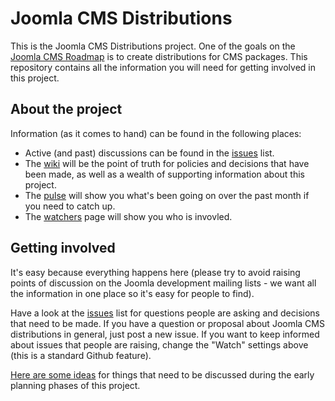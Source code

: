 # Joomla CMS Distributions

This is the Joomla CMS Distributions project.
One of the goals on the [Joomla CMS Roadmap](http://developer.joomla.org/cms/roadmap.html) is to create distributions for CMS packages.
This repository contains all the information you will need for getting involved in this project.

## About the project

Information (as it comes to hand) can be found in the following places:

* Active (and past) discussions can be found in the [issues](https://github.com/joomla-cms/start-here/issues) list.
* The [wiki](https://github.com/joomla-cms/start-here/wiki) will be the point of truth for policies and decisions that have been made, as well as a wealth of supporting information about this project.
* The [pulse](https://github.com/joomla-cms/start-here/pulse/monthly) will show you what's been going on over the past month if you need to catch up.
* The [watchers](https://github.com/joomla-cms/start-here/watchers) page will show you who is invovled.

## Getting involved

It's easy because everything happens here 
(please try to avoid raising points of discussion on the Joomla development mailing lists - 
we want all the information in one place so it's easy for people to find).

Have a look at the 
[issues](https://github.com/joomla-cms/start-here/issues) list for questions people are asking and decisions
that need to be made. If you have a question or proposal about Joomla CMS distributions in general, just post a new issue.
If you want to keep informed about issues that people are raising, change the "Watch" settings above 
(this is a standard Github feature).

[Here are some ideas](https://github.com/joomla-cms/start-here/issues/5) for things that need to be discussed during the early planning phases of this project.
